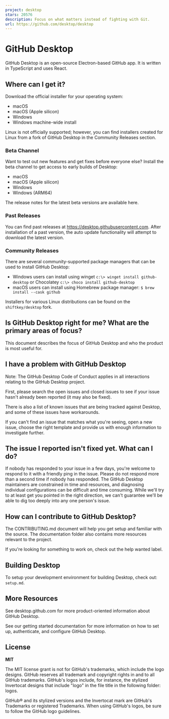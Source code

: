 ```yaml
---
project: desktop
stars: 20576
description: Focus on what matters instead of fighting with Git.
url: https://github.com/desktop/desktop
---
```


GitHub Desktop
==============

GitHub Desktop is an open-source Electron\-based GitHub app. It is written in TypeScript and uses React.

Where can I get it?
-------------------

Download the official installer for your operating system:

-   macOS
-   macOS (Apple silicon)
-   Windows
-   Windows machine-wide install

Linux is not officially supported; however, you can find installers created for Linux from a fork of GitHub Desktop in the Community Releases section.

### Beta Channel

Want to test out new features and get fixes before everyone else? Install the beta channel to get access to early builds of Desktop:

-   macOS
-   macOS (Apple silicon)
-   Windows
-   Windows (ARM64)

The release notes for the latest beta versions are available here.

### Past Releases

You can find past releases at https://desktop.githubusercontent.com. After installation of a past version, the auto update functionality will attempt to download the latest version.

### Community Releases

There are several community-supported package managers that can be used to install GitHub Desktop:

-   Windows users can install using winget `c:\> winget install github-desktop` or Chocolatey `c:\> choco install github-desktop`
-   macOS users can install using Homebrew package manager: `$ brew install --cask github`

Installers for various Linux distributions can be found on the `shiftkey/desktop` fork.

Is GitHub Desktop right for me? What are the primary areas of focus?
--------------------------------------------------------------------

This document describes the focus of GitHub Desktop and who the product is most useful for.

I have a problem with GitHub Desktop
------------------------------------

Note: The GitHub Desktop Code of Conduct applies in all interactions relating to the GitHub Desktop project.

First, please search the open issues and closed issues to see if your issue hasn't already been reported (it may also be fixed).

There is also a list of known issues that are being tracked against Desktop, and some of these issues have workarounds.

If you can't find an issue that matches what you're seeing, open a new issue, choose the right template and provide us with enough information to investigate further.

The issue I reported isn't fixed yet. What can I do?
----------------------------------------------------

If nobody has responded to your issue in a few days, you're welcome to respond to it with a friendly ping in the issue. Please do not respond more than a second time if nobody has responded. The GitHub Desktop maintainers are constrained in time and resources, and diagnosing individual configurations can be difficult and time consuming. While we'll try to at least get you pointed in the right direction, we can't guarantee we'll be able to dig too deeply into any one person's issue.

How can I contribute to GitHub Desktop?
---------------------------------------

The CONTRIBUTING.md document will help you get setup and familiar with the source. The documentation folder also contains more resources relevant to the project.

If you're looking for something to work on, check out the help wanted label.

Building Desktop
----------------

To setup your development environment for building Desktop, check out: `setup.md`.

More Resources
--------------

See desktop.github.com for more product-oriented information about GitHub Desktop.

See our getting started documentation for more information on how to set up, authenticate, and configure GitHub Desktop.

License
-------

**MIT**

The MIT license grant is not for GitHub's trademarks, which include the logo designs. GitHub reserves all trademark and copyright rights in and to all GitHub trademarks. GitHub's logos include, for instance, the stylized Invertocat designs that include "logo" in the file title in the following folder: logos.

GitHub® and its stylized versions and the Invertocat mark are GitHub's Trademarks or registered Trademarks. When using GitHub's logos, be sure to follow the GitHub logo guidelines.
